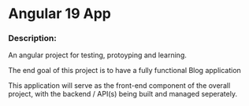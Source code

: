 # Angular 19 App

### Description:

An angular project for testing, protoyping and learning.

The end goal of this project is to have a fully functional Blog application

This application will serve as the front-end component of the overall project,
with the backend / API(s) being built and managed seperately.
